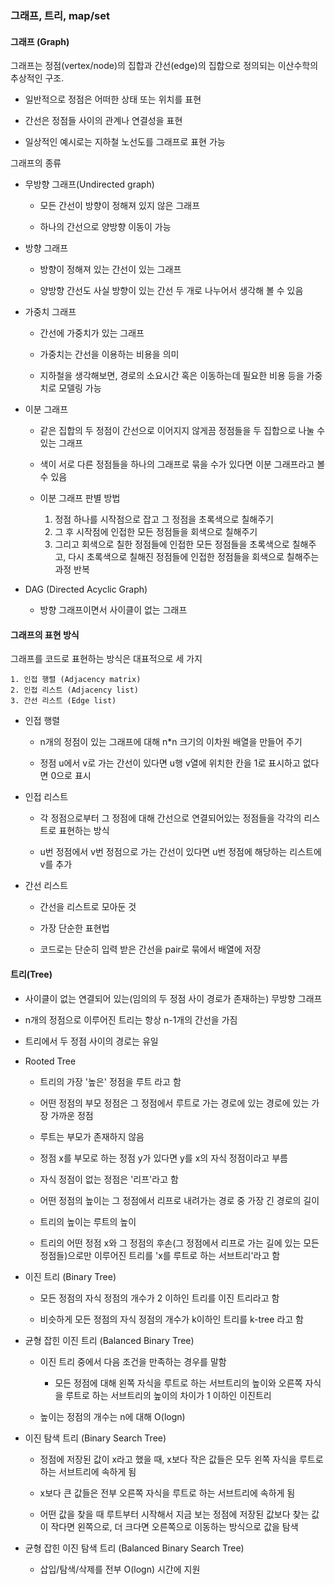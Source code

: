 ### 그래프, 트리, map/set

#### 그래프 (Graph)

그래프는 정점(vertex/node)의 집합과 간선(edge)의 집합으로 정의되는 이산수학의 추상적인 구조.

* 일반적으로 정점은 어떠한 상태 또는 위치를 표현

* 간선은 정점들 사이의 관계나 연결성을 표현

* 일상적인 예시로는 지하철 노선도를 그래프로 표현 가능

그래프의 종류

* 무방향 그래프(Undirected graph)

    - 모든 간선이 방향이 정해져 있지 않은 그래프

    - 하나의 간선으로 양방향 이동이 가능

* 방향 그래프

    - 방향이 정해져 있는 간선이 있는 그래프

    - 양방향 간선도 사실 방향이 있는 간선 두 개로 나누어서 생각해 볼 수 있음

* 가중치 그래프

    - 간선에 가중치가 있는 그래프

    - 가중치는 간선을 이용하는 비용을 의미

    - 지하철을 생각해보면, 경로의 소요시간 혹은 이동하는데 필요한 비용 등을 가중치로 모델링 가능

* 이분 그래프

    - 같은 집합의 두 정점이 간선으로 이어지지 않게끔 정점들을 두 집합으로 나눌 수 있는 그래프

    - 색이 서로 다른 정점들을 하나의 그래프로 묶을 수가 있다면 이분 그래프라고 볼 수 있음

    - 이분 그래프 판별 방법
        1. 정점 하나를 시작점으로 잡고 그 정점을 초록색으로 칠해주기
        2. 그 후 시작점에 인접한 모든 정점들을 회색으로 칠해주기
        3. 그리고 회색으로 칠한 정점들에 인접한 모든 정점들을 초록색으로 칠해주고, 
        다시 초록색으로 칠해진 정점들에 인접한 정점들을 회색으로 칠해주는 과정 반복

* DAG (Directed Acyclic Graph)

    - 방향 그래프이면서 사이클이 없는 그래프


#### 그래프의 표현 방식

그래프를 코드로 표현하는 방식은 대표적으로 세 가지

    1. 인접 행렬 (Adjacency matrix)
    2. 인접 리스트 (Adjacency list)
    3. 간선 리스트 (Edge list)


* 인접 행렬

    + n개의 정점이 있는 그래프에 대해 n*n 크기의 이차원 배열을 만들어 주기

    + 정점 u에서 v로 가는 간선이 있다면 u행 v열에 위치한 칸을 1로 표시하고 없다면 0으로 표시

* 인접 리스트

    + 각 정점으로부터 그 정점에 대해 간선으로 연결되어있는 정점들을 각각의 리스트로 표현하는 방식

    + u번 정점에서 v번 정점으로 가는 간선이 있다면 u번 정점에 해당하는 리스트에 v를 추가

* 간선 리스트

    + 간선을 리스트로 모아둔 것

    + 가장 단순한 표현법

    + 코드로는 단순히 입력 받은 간선을 pair로 묶에서 배열에 저장


#### 트리(Tree)

* 사이클이 없는 연결되어 있는(임의의 두 정점 사이 경로가 존재하는) 무방향 그래프

* n개의 정점으로 이루어진 트리는 항상 n-1개의 간선을 가짐

* 트리에서 두 정점 사이의 경로는 유일

* Rooted Tree

    - 트리의 가장 '높은' 정점을 루트 라고 함

    - 어떤 정점의 부모 정점은 그 정점에서 루트로 가는 경로에 있는 경로에 있는 가장 가까운 정점

    - 루트는 부모가 존재하지 않음

    - 정점 x를 부모로 하는 정점 y가 있다면 y를 x의 자식 정점이라고 부름

    - 자식 정점이 없는 정점은 '리프'라고 함

    - 어떤 정점의 높이는 그 정점에서 리프로 내려가는 경로 중 가장 긴 경로의 길이

    - 트리의 높이는 루트의 높이

    - 트리의 어떤 정점 x와 그 정점의 후손(그 정점에서 리프로 가는 길에 있는 모든 정점들)으로만 이루어진 트리를 'x를 루트로 하는 서브트리'라고 함


* 이진 트리 (Binary Tree)

    - 모든 정점의 자식 정점의 개수가 2 이하인 트리를 이진 트리라고 함

    - 비슷하게 모든 정점의 자식 정점의 개수가 k이하인 트리를 k-tree 라고 함

* 균형 잡힌 이진 트리 (Balanced Binary Tree)

    - 이진 트리 중에서 다음 조건을 만족하는 경우를 말함
        + 모든 정점에 대해 왼쪽 자식을 루트로 하는 서브트리의 높이와 오른쪽 자식을 루트로 하는 서브트리의 높이의 차이가 1 이하인 이진트리

    - 높이는 정점의 개수는 n에 대해 O(logn)


* 이진 탐색 트리 (Binary Search Tree)

    - 정점에 저장된 값이 x라고 했을 때, x보다 작은 값들은 모두 왼쪽 자식을 루트로 하는 서브트리에 속하게 됨

    - x보다 큰 값들은 전부 오른쪽 자식을 루트로 하는 서브트리에 속하게 됨

    - 어떤 값을 찾을 때 루트부터 시작해서 지금 보는 정점에 저장된 값보다 찾는 값이 작다면 왼쪽으로, 더 크다면 오른쪽으로 이동하는 방식으로 값을 탐색


* 균형 잡힌 이진 탐색 트리 (Balanced Binary Search Tree)

    - 삽입/탐색/삭제를 전부 O(logn) 시간에 지원